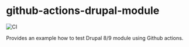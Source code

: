 # github-actions-drupal-module

![CI](https://github.com/tuutti/github-actions-drupal-module/workflows/CI/badge.svg)

Provides an example how to test Drupal 8/9 module using Github actions.
